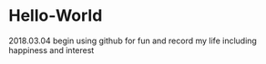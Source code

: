 # Hello-World
2018.03.04 begin using github for fun and record my life including happiness and interest
